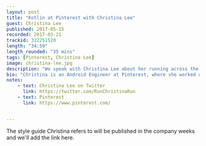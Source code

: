 ```yaml
---
layout: post
title: "Kotlin at Pinterest with Christina Lee"
guest: Christina Lee
published: 2017-05-15
recorded: 2017-03-21
trackid: 322251520
length: "34:59"
length_rounded: "35 mins"
tags: [Pinterest, Christina Lee]
image: christina-lee.jpg
description: "We speak with Christina Lee about her running across the country, the adoption of Kotlin at Pinterest, her perspectives on Kotlin and finally her love for peanut butter and jelly."
bio: "Christina is an Android Engineer at Pinterest, where she worked on building out the first version of the video player before switching to a rapid prototyping role for strategic projects. She’s passionate about bringing Kotlin to Android devs everywhere, and can usually be found talking to devs about null safety and the power of FRP"
notes: 
    - text: Christina Lee on Twitter
      link: https://twitter.com/RunChristinaRun
    - text: Pinterest
      link: https://www.pinterest.com/


---
```


The style guide Christina refers to will be published in the company weeks and we'll add the link here.

